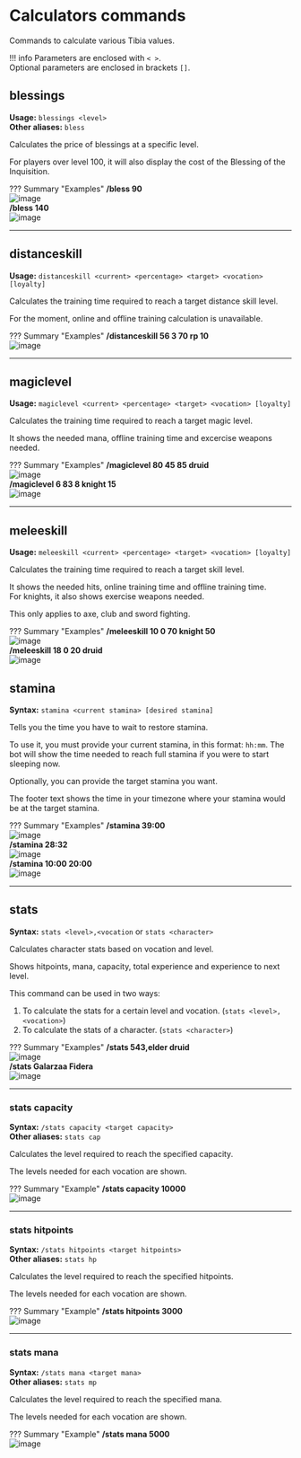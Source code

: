 # Calculators commands
Commands to calculate various Tibia values.

!!! info
    Parameters are enclosed with `< >`.   
    Optional parameters are enclosed in brackets `[]`.
    
## blessings
**Usage:** `blessings <level>`  
**Other aliases:** `bless`

Calculates the price of blessings at a specific level.

For players over level 100, it will also display the cost of the Blessing of the Inquisition.

??? Summary "Examples"
    **/bless 90**  
    ![image](../assets/images/commands/calculators/blessings_1.png)  
    **/bless 140**  
    ![image](../assets/images/commands/calculators/blessings_2.png)

----
## distanceskill
**Usage:** `distanceskill <current> <percentage> <target> <vocation> [loyalty]`  

Calculates the training time required to reach a target distance skill level.

For the moment, online and offline training calculation is unavailable.

??? Summary "Examples"
    **/distanceskill 56 3 70 rp 10**  
    ![image](../assets/images/commands/calculators/distanceskill.png)

----
## magiclevel
**Usage:** `magiclevel <current> <percentage> <target> <vocation> [loyalty]`  

Calculates the training time required to reach a target magic level.

It shows the needed mana, offline training time and excercise weapons needed.

??? Summary "Examples"
    **/magiclevel 80 45 85 druid**  
    ![image](../assets/images/commands/calculators/magiclevel_1.png)  
    **/magiclevel 6 83 8 knight 15**  
    ![image](../assets/images/commands/calculators/magiclevel_2.png)

----
## meleeskill
**Usage:** `meleeskill <current> <percentage> <target> <vocation> [loyalty]`  

Calculates the training time required to reach a target skill level.

It shows the needed hits, online training time and offline training time.  
For knights, it also shows exercise weapons needed.

This only applies to axe, club and sword fighting.

??? Summary "Examples"
    **/meleeskill 10 0 70 knight 50**  
    ![image](../assets/images/commands/calculators/meleeskill_1.png)  
    **/meleeskill 18 0 20 druid**  
    ![image](../assets/images/commands/calculators/meleeskill_2.png)

## stamina
**Syntax:** `stamina <current stamina> [desired stamina]`

Tells you the time you have to wait to restore stamina.

To use it, you must provide your current stamina, in this format: `hh:mm`.
The bot will show the time needed to reach full stamina if you were to start sleeping now.

Optionally, you can provide the target stamina you want.

The footer text shows the time in your timezone where your stamina would be at the target stamina.

??? Summary "Examples"
    **/stamina 39:00**  
    ![image](../assets/images/commands/calculators/stamina_1.png)  
    **/stamina 28:32**  
    ![image](../assets/images/commands/calculators/stamina_2.png)  
    **/stamina 10:00 20:00**  
    ![image](../assets/images/commands/calculators/stamina_3.png)

----

## stats
**Syntax:** `stats <level>,<vocation` or `stats <character>`

Calculates character stats based on vocation and level.

Shows hitpoints, mana, capacity, total experience and experience to next level.

This command can be used in two ways:

1. To calculate the stats for a certain level and vocation. (`stats <level>,<vocation>`)
2. To calculate the stats of a character. (`stats <character>`)

??? Summary "Examples"
    **/stats 543,elder druid**  
    ![image](../assets/images/commands/calculators/stats_1.png)  
    **/stats Galarzaa Fidera**  
    ![image](../assets/images/commands/calculators/stats_2.png)

----

### stats capacity
**Syntax:** `/stats capacity <target capacity>`  
**Other aliases:** `stats cap`

Calculates the level required to reach the specified capacity.

The levels needed for each vocation are shown.

??? Summary "Example"
    **/stats capacity 10000**    
    ![image](../assets/images/commands/calculators/stats_capacity.png)

----

### stats hitpoints
**Syntax:** `/stats hitpoints <target hitpoints>`  
**Other aliases:** `stats hp`

Calculates the level required to reach the specified hitpoints.

The levels needed for each vocation are shown.

??? Summary "Example"
    **/stats hitpoints 3000**    
    ![image](../assets/images/commands/calculators/stats_hitpoints.png)

----

### stats mana
**Syntax:** `/stats mana <target mana>`  
**Other aliases:** `stats mp`

Calculates the level required to reach the specified mana.

The levels needed for each vocation are shown.

??? Summary "Example"
    **/stats mana 5000**    
    ![image](../assets/images/commands/calculators/stats_mana.png)  
